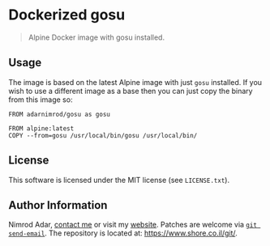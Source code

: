 # Dockerized gosu

> Alpine Docker image with gosu installed.

## Usage

The image is based on the latest Alpine image with just `gosu` installed. If you
wish to use a different image as a base then you can just copy the binary from
this image so:

```
FROM adarnimrod/gosu as gosu

FROM alpine:latest
COPY --from=gosu /usr/local/bin/gosu /usr/local/bin/
```

## License

This software is licensed under the MIT license (see `LICENSE.txt`).

## Author Information

Nimrod Adar, [contact me](mailto:nimrod@shore.co.il) or visit my [website](
https://www.shore.co.il/). Patches are welcome via [`git send-email`](
http://git-scm.com/book/en/v2/Git-Commands-Email). The repository is located
at: <https://www.shore.co.il/git/>.
